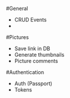 #General

- CRUD Events
-

#Pictures

- Save link in DB
- Generate thumbnails
- Picture comments

#Authentication

- Auth (Passport)
- Tokens
